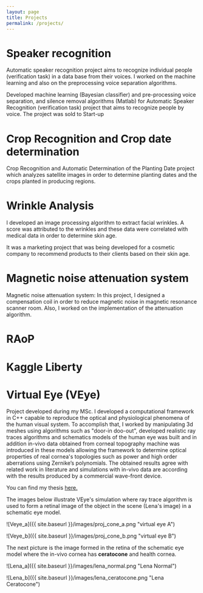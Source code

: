 ```yaml
---
layout: page
title: Projects
permalink: /projects/
---
```


# Speaker recognition

Automatic speaker recognition project aims to recognize individual
people (verification task) in a data base from their voices. I worked
on the machine learning and also on the preprocessing voice separation
algorithms.

Developed machine learning (Bayesian classifier) and pre-processing
voice separation, and silence removal algorithms (Matlab) for
Automatic Speaker Recognition (verification task) project that aims to
recognize people by voice. The project was sold to Start-up

# Crop Recognition and Crop date determination

Crop Recognition and Automatic Determination of the Planting Date
project which analyzes satellite images in order to determine planting
dates and the crops planted in producing regions.

# Wrinkle Analysis

I developed an image processing algorithm to extract facial
wrinkles. A score was attributed to the wrinkles and these data were
correlated with medical data in order to determine skin age.

It was a marketing project that was being developed for a cosmetic
company to recommend products to their clients based on their skin
age.

# Magnetic noise attenuation system

Magnetic noise attenuation system: In this project, I designed a
compensation coil in order to reduce magnetic noise in magnetic
resonance scanner room. Also, I worked on the implementation of the
attenuation algorithm.

# RAoP

# Kaggle Liberty

# Virtual Eye (VEye)

Project developed during my MSc. I developed a computational framework
in C++ capable to reproduce the optical and physiological phenomena of
the human visual system. To accomplish that, I worked by manipulating
3d meshes using algorithms such as "door-in doo-out", developed
realistic ray traces algorithms and schematics models of the human eye
was built and in addition in-vivo data obtained from corneal
topography machine was introduced in these models allowing the
framework to determine optical properties of real cornea's topologies
such as power and high order aberrations using Zernike’s
polynomials. The obtained results agree with related work in
literature and simulations with in-vivo data are according with the
results produced by a commercial wave-front device.

You can find my thesis
[here.](http://www.teses.usp.br/teses/disponiveis/55/55134/tde-09052008-161636/en.php)


The images below illustrate VEye's simulation where ray trace
algorithm is used to form a retinal image of the object in the scene
(Lena's image) in a schematic eye model.

![Veye_a]({{ site.baseurl }}/images/proj_cone_a.png "virtual eye A")

![Veye_b]({{ site.baseurl }}/images/proj_cone_b.png "virtual eye B")

The next picture is the image formed in the retina of the schematic
eye model where the in-vivo cornea has **ceratocone** and health
cornea.

![Lena_a]({{ site.baseurl }}/images/lena_normal.png "Lena Normal")

![Lena_b]({{ site.baseurl }}/images/lena_ceratocone.png "Lena Ceratocone")

